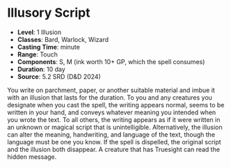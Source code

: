 # Illusory Script

- **Level**: 1 Illusion
- **Classes**: Bard, Warlock, Wizard
- **Casting Time**: minute
- **Range**: Touch
- **Components**: S, M (ink worth 10+ GP, which the spell consumes)
- **Duration**: 10 day
- **Source**: 5.2 SRD (D&D 2024)

You write on parchment, paper, or another suitable material and imbue it with an illusion that lasts for the duration. To you and any creatures you designate when you cast the spell, the writing appears normal, seems to be written in your hand, and conveys whatever meaning you intended when you wrote the text. To all others, the writing appears as if it were written in an unknown or magical script that is unintelligible. Alternatively, the illusion can alter the meaning, handwriting, and language of the text, though the language must be one you know. If the spell is dispelled, the original script and the illusion both disappear. A creature that has Truesight can read the hidden message.

